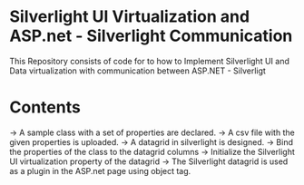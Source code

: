 Silverlight UI Virtualization and ASP.net - Silverlight Communication
============

This Repository consists of code for to how to Implement Silverlight UI and Data virtualization with communication between ASP.NET - Silverligt

Contents
=============

-> A sample class with a set of properties are declared. 
-> A csv file with the given properties is uploaded.
-> A datagrid in silverlight is designed.
-> Bind the properties of the class to the datagrid columns
-> Initialize the Silverlight UI virtualization property of the datagrid
-> The Silverlight datagrid is used as a plugin in the ASP.net page using object tag. 


